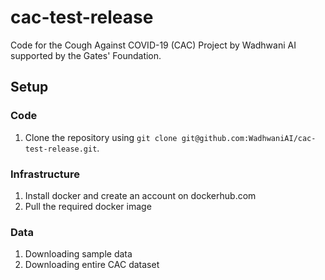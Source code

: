 # cac-test-release
Code for the Cough Against COVID-19 (CAC) Project by Wadhwani AI supported by the Gates' Foundation.

## Setup

### Code

1. Clone the repository using `git clone git@github.com:WadhwaniAI/cac-test-release.git`.

### Infrastructure

1. Install docker and create an account on dockerhub.com
2. Pull the required docker image

### Data

1. Downloading sample data
2. Downloading entire CAC dataset

